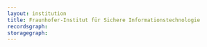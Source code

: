 ```yaml
---
layout: institution
title: Fraunhofer-Institut für Sichere Informationstechnologie
recordsgraph: 
storagegraph: 
---
```

